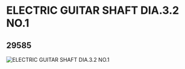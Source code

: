 # ELECTRIC GUITAR SHAFT DIA.3.2 NO.1
## 29585
![ELECTRIC GUITAR SHAFT DIA.3.2 NO.1](https://lc-www-live-s.legocdn.com/media/bricks/5/2/6174613.jpg)